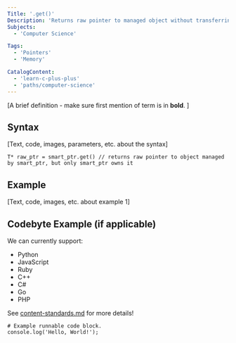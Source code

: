 ```yaml
---
Title: '.get()' 
Description: 'Returns raw pointer to managed object without transferring ownership.' # Required; ideally under 150 characters and starts with a present-tense verb (used in search engine results and content previews)
Subjects:
  - 'Computer Science'

Tags: 
  - 'Pointers'
  - 'Memory'

CatalogContent: 
  - 'learn-c-plus-plus'
  - 'paths/computer-science'
---
```


[A brief definition - make sure first mention of term is in **bold**. ]

## Syntax

[Text, code, images, parameters, etc. about the syntax]
```pseudo 
T* raw_ptr = smart_ptr.get() // returns raw pointer to object managed by smart_ptr, but only smart_ptr owns it
```

## Example

[Text, code, images, etc. about example 1]

## Codebyte Example (if applicable)

We can currently support:

- Python
- JavaScript
- Ruby
- C++
- C#
- Go
- PHP

See [content-standards.md](https://github.com/Codecademy/docs/blob/main/documentation/content-standards.md) for more details!

```codebyte/js
# Example runnable code block.
console.log('Hello, World!');
```
